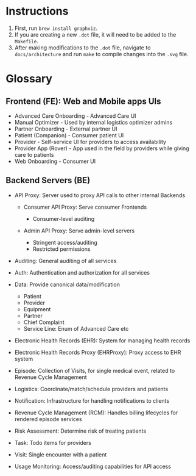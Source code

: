 # Instructions

1. First, run `brew install graphviz`.
2. If you are creating a new `.dot` file, it will need to be added to the `Makefile`.
3. After making modifications to the `.dot` file, navigate to `docs/architecture` and run `make` to compile changes into the `.svg` file.

# Glossary

## Frontend (FE): Web and Mobile apps UIs

- Advanced Care Onboarding - Advanced Care UI
- Manual Optimizer - Used by internal logistics optimizer admins
- Partner Onboarding - External partner UI
- Patient (Companion) - Consumer patient UI
- Provider - Self-service UI for providers to access availability
- Provider App (Rover) - App used in the field by providers while giving care to patients
- Web Onboarding - Consumer UI

## Backend Servers (BE)

- API Proxy: Server used to proxy API calls to other internal Backends

  - Consumer API Proxy: Serve consumer Frontends

    - Consumer-level auditing

  - Admin API Proxy: Serve admin-level servers

    - Stringent access/auditing
    - Restricted permissions

- Auditing: General auditing of all services
- Auth: Authentication and authorization for all services
- Data: Provide canonical data/modification

  - Patient
  - Provider
  - Equipment
  - Partner
  - Chief Complaint
  - Service Line: Enum of Advanced Care etc

- Electronic Health Records (EHR): System for managing health records
- Electronic Health Records Proxy (EHRProxy): Proxy access to EHR system
- Episode: Collection of Visits, for single medical event, related to Revenue Cycle Management
- Logistics: Coordinate/match/schedule providers and patients
- Notification: Infrastructure for handling notifications to clients
- Revenue Cycle Management (RCM): Handles billing lifecycles for rendered episode services
- Risk Assessment: Determine risk of treating patients
- Task: Todo items for providers
- Visit: Single encounter with a patient
- Usage Monitoring: Access/auditing capabilities for API access
